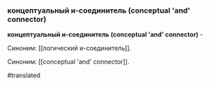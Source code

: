 ### концептуальный и-соединитель (conceptual \'and\' connector)

**концептуальный и-соединитель (conceptual \'and\' connector)** -

Синоним: [[логический и-соединитель]].

Синоним: [[conceptual \'and\' connector]].

#translated
